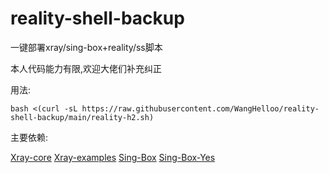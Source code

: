 # reality-shell-backup
一键部署xray/sing-box+reality/ss脚本

本人代码能力有限,欢迎大佬们补充纠正

用法:
```
bash <(curl -sL https://raw.githubusercontent.com/WangHelloo/reality-shell-backup/main/reality-h2.sh)
```

主要依赖:

[Xray-core](https://github.com/XTLS/Xray-core)
[Xray-examples](https://github.com/chika0801/Xray-examples)
[Sing-Box](https://github.com/SagerNet/sing-box)
[Sing-Box-Yes](https://github.com/FranzKafkaYu/sing-box-yes/tree/main)

